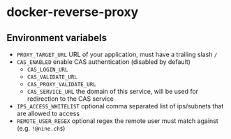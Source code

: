 # docker-reverse-proxy

## Environment variabels

- `PROXY_TARGET_URL` URL of your application, must have a trailing slash `/`
- `CAS_ENABLED` enable CAS authentication (disabled by default)
  - `CAS_LOGIN_URL`
  - `CAS_VALIDATE_URL`
  - `CAS_PROXY_VALIDATE_URL`
  - `CAS_SERVICE_URL` the domain of this service, will be used for redirection to the CAS service
- `IPS_ACCESS_WHITELIST` optional comma separated list of ips/subnets that are allowed to access
- `REMOTE_USER_REGEX` optional regex the remote user must match against (e.g. `!@nine.ch$`)
